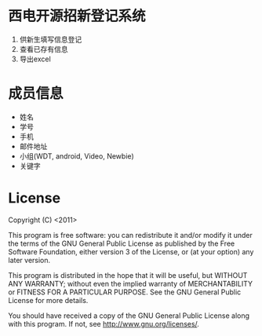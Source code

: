 西电开源招新登记系统
=============
1. 供新生填写信息登记
2. 查看已存有信息
2. 导出excel


成员信息
=============
* 姓名
* 学号
* 手机
* 邮件地址
* 小组(WDT, android, Video, Newbie)
* 关键字

License
============
Copyright (C) <2011>  <xdlinux web development team>

This program is free software: you can redistribute it and/or modify
it under the terms of the GNU General Public License as published by
the Free Software Foundation, either version 3 of the License, or
(at your option) any later version.

This program is distributed in the hope that it will be useful,
but WITHOUT ANY WARRANTY; without even the implied warranty of
MERCHANTABILITY or FITNESS FOR A PARTICULAR PURPOSE.  See the
GNU General Public License for more details.

You should have received a copy of the GNU General Public License
along with this program.  If not, see <http://www.gnu.org/licenses/>.
